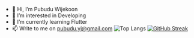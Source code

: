 - 👋 Hi, I’m Pubudu Wijekoon
- 👀 I’m interested in Developing
- 🌱 I’m currently learning Flutter
- 📫 Write to me on pubudu.yj@gmail.com
![Top Langs](https://github-readme-stats.vercel.app/api/top-langs/?username=pubudu-wijekoon&hide_progress=true)
[![GitHub Streak](https://streak-stats.demolab.com?user=pubudu-wijekoon&theme=great-gatsby&border_radius=1&date_format=M%20j%5B%2C%20Y%5D)](https://git.io/streak-stats)
<!---
pubudu-wijekoon/pubudu-wijekoon is a ✨ special ✨ repository because its `README.md` (this file) appears on your GitHub profile.
You can click the Preview link to take a look at your changes.
--->
